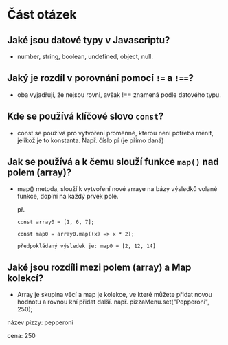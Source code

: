 # Část otázek

## Jaké jsou datové typy v Javascriptu?

- number, string, boolean, undefined, object, null.

## Jaký je rozdíl v porovnání pomocí `!=` a `!==`?

- oba vyjadřují, že nejsou rovni, avšak !== znamená podle datového typu. 

## Kde se používá klíčové slovo `const`?

- const se používá pro vytvoření proměnné, kterou není potřeba měnit, jelikož je to konstanta. Např. číslo pí (je přímo daná)

## Jak se používá a k čemu slouží funkce `map()` nad polem (array)?

- map() metoda, slouží k vytvoření nové arraye na bázy výsledků volané funkce, doplní na každý prvek pole.

  př.
  
      const array0 = [1, 6, 7];

      const map0 = array0.map((x) => x * 2);

      předpokládaný výsledek je: map0 = [2, 12, 14]

## Jaké jsou rozdíli mezi polem (array) a Map kolekcí?

- Array je skupina věcí a map je kolekce, ve které můžete přidat novou hodnotu a rovnou kní přidat další. např. pizzaMenu.set("Pepperoni", 250);

název pizzy: pepperoni

cena: 250

